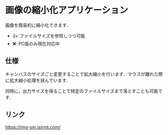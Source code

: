 # 画像の縮小化アプリケーション

画像を簡易的に縮小化できます．

- 👍️: ファイルサイズを参照しつつ可能
- ❌️: PC版のみ現在対応中

## 仕様

キャンバスのサイズごと変更することで拡大縮小を行います．マウスが離れた際に拡大縮小処理を挟んでいます．

同時に，出力サイズを得ることで特定のファイルサイズまで落とすことも可能です．

## リンク

https://img-sm.isirmt.com/
